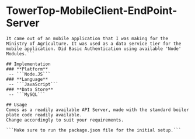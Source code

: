 # TowerTop-MobileClient-EndPoint-Server
```This is a JSON Endpoint Server written for a Mobile Client that I was working on. It serves as an API for the mobile client. It spits out data in JSON. It models the Data as a Service (DaaS) Architecture.
It came out of an mobile application that I was making for the Ministry of Agriculture. It was used as a data service tier for the mobile application. Did Basic Authentication using available 'Node' Modules.```

## Implementation
### **Platform**
 -- ```Node.JS```
### **Language**
 -- ```JavaScript```
### **Data Store**
 -- ```MySQL```

## Usage
Comes as a readily available API Server, made with the standard boiler plate code readily available.
Change accordingly to suit your requirements.

```Make sure to run the package.json file for the initial setup.```
